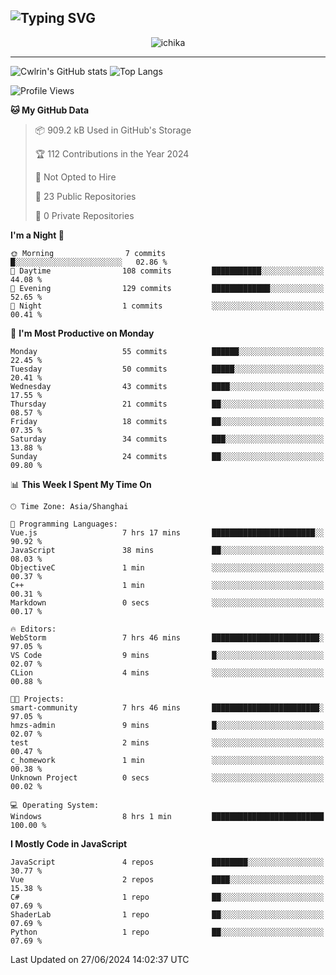 ![Typing SVG](https://readme-typing-svg.demolab.com?font=Jost&size=24&pause=1000&color=7799EE&vCenter=true&multiline=true&random=false&width=435&height=100&lines=Hi+there;I'm+Sakurakouji+Nanaha;You+can+also+tell+me+Cwlrin%E2%98%86)
---
<p align="center">
  <img src="https://image.cwlrin.wiki/images/2024/06/17/Happy-Birthday2023---.png" alt="ichika" border="0" />
</p>

---
![Cwlrin's GitHub stats](https://github-readme-stats.vercel.app/api?username=cwlrin&show_icons=true&theme=buefy)
![Top Langs](https://github-readme-stats.vercel.app/api/top-langs/?username=cwlrin&layout=compact&hide=html,css)

<!--START_SECTION:waka-->
![Profile Views](http://img.shields.io/badge/Profile%20Views-0-blue)

**🐱 My GitHub Data** 

> 📦 909.2 kB Used in GitHub's Storage 
 > 
> 🏆 112 Contributions in the Year 2024
 > 
> 🚫 Not Opted to Hire
 > 
> 📜 23 Public Repositories 
 > 
> 🔑 0 Private Repositories 
 > 
**I'm a Night 🦉** 

```text
🌞 Morning                7 commits           █░░░░░░░░░░░░░░░░░░░░░░░░   02.86 % 
🌆 Daytime                108 commits         ███████████░░░░░░░░░░░░░░   44.08 % 
🌃 Evening                129 commits         █████████████░░░░░░░░░░░░   52.65 % 
🌙 Night                  1 commits           ░░░░░░░░░░░░░░░░░░░░░░░░░   00.41 % 
```
📅 **I'm Most Productive on Monday** 

```text
Monday                   55 commits          ██████░░░░░░░░░░░░░░░░░░░   22.45 % 
Tuesday                  50 commits          █████░░░░░░░░░░░░░░░░░░░░   20.41 % 
Wednesday                43 commits          ████░░░░░░░░░░░░░░░░░░░░░   17.55 % 
Thursday                 21 commits          ██░░░░░░░░░░░░░░░░░░░░░░░   08.57 % 
Friday                   18 commits          ██░░░░░░░░░░░░░░░░░░░░░░░   07.35 % 
Saturday                 34 commits          ███░░░░░░░░░░░░░░░░░░░░░░   13.88 % 
Sunday                   24 commits          ██░░░░░░░░░░░░░░░░░░░░░░░   09.80 % 
```


📊 **This Week I Spent My Time On** 

```text
🕑︎ Time Zone: Asia/Shanghai

💬 Programming Languages: 
Vue.js                   7 hrs 17 mins       ███████████████████████░░   90.92 % 
JavaScript               38 mins             ██░░░░░░░░░░░░░░░░░░░░░░░   08.03 % 
ObjectiveC               1 min               ░░░░░░░░░░░░░░░░░░░░░░░░░   00.37 % 
C++                      1 min               ░░░░░░░░░░░░░░░░░░░░░░░░░   00.31 % 
Markdown                 0 secs              ░░░░░░░░░░░░░░░░░░░░░░░░░   00.17 % 

🔥 Editors: 
WebStorm                 7 hrs 46 mins       ████████████████████████░   97.05 % 
VS Code                  9 mins              █░░░░░░░░░░░░░░░░░░░░░░░░   02.07 % 
CLion                    4 mins              ░░░░░░░░░░░░░░░░░░░░░░░░░   00.88 % 

🐱‍💻 Projects: 
smart-community          7 hrs 46 mins       ████████████████████████░   97.05 % 
hmzs-admin               9 mins              █░░░░░░░░░░░░░░░░░░░░░░░░   02.07 % 
test                     2 mins              ░░░░░░░░░░░░░░░░░░░░░░░░░   00.47 % 
c_homework               1 min               ░░░░░░░░░░░░░░░░░░░░░░░░░   00.38 % 
Unknown Project          0 secs              ░░░░░░░░░░░░░░░░░░░░░░░░░   00.02 % 

💻 Operating System: 
Windows                  8 hrs 1 min         █████████████████████████   100.00 % 
```

**I Mostly Code in JavaScript** 

```text
JavaScript               4 repos             ████████░░░░░░░░░░░░░░░░░   30.77 % 
Vue                      2 repos             ████░░░░░░░░░░░░░░░░░░░░░   15.38 % 
C#                       1 repo              ██░░░░░░░░░░░░░░░░░░░░░░░   07.69 % 
ShaderLab                1 repo              ██░░░░░░░░░░░░░░░░░░░░░░░   07.69 % 
Python                   1 repo              ██░░░░░░░░░░░░░░░░░░░░░░░   07.69 % 
```




 Last Updated on 27/06/2024 14:02:37 UTC
<!--END_SECTION:waka-->
